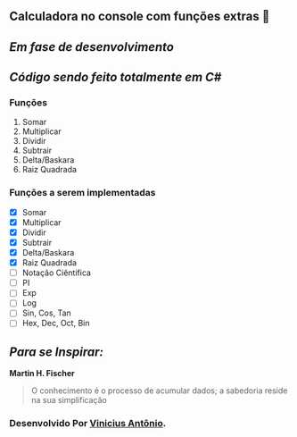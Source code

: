 ## **Calculadora no console com funções extras** :cowboy_hat_face:

## *Em fase de desenvolvimento*

## *Código sendo feito totalmente em C#*

### Funções

1. Somar
2. Multiplicar
3. Dividir
4. Subtrair
5. Delta/Baskara
6. Raiz Quadrada

### Funções a serem implementadas

- [x] Somar
- [x] Multiplicar
- [x] Dividir
- [x] Subtrair
- [x] Delta/Baskara
- [x] Raiz Quadrada
- [ ] Notação Ciêntifica
- [ ] PI
- [ ] Exp
- [ ] Log
- [ ] Sin, Cos, Tan
- [ ] Hex, Dec, Oct, Bin

## *Para se Inspirar:*

**Martin H. Fischer**

> O conhecimento é o processo de acumular dados; a sabedoria reside na sua simplificação



### Desenvolvido Por [Vinicius Antônio](https://www.linkedin.com/in/vinicius-antônio-lima-da-silva-b54614171/).





